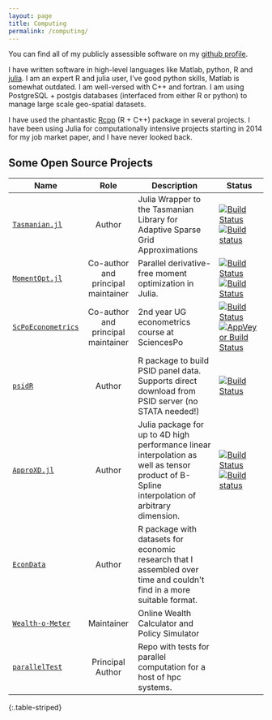 ```yaml
---
layout: page
title: Computing 
permalink: /computing/
---
```


You can find all of my publicly assessible software on my [github profile](https://github.com/floswald).

I have written software in high-level languages like Matlab, python, R and [julia](https://julialang.org). I am an expert R and julia user, I've good python skills, Matlab is somewhat outdated. I am well-versed with C++ and fortran. I am using PostgreSQL + postgis databases (interfaced from either R or python) to manage large scale geo-spatial datasets.

I have used the phantastic [Rcpp](http://rcpp.org) (R + C++) package in several projects. I have been using Julia for computationally intensive projects starting in 2014 for my job market paper, and I have never looked back.

## Some Open Source Projects

| Name       |  Role  |   Description  |  Status   |  
|------------|:------:|----------------|-----------|
|[`Tasmanian.jl`](https://github.com/floswald/Tasmanian.jl)  |  Author  | Julia Wrapper to the Tasmanian Library for Adaptive Sparse Grid Approximations | [![Build Status](https://travis-ci.com/floswald/Tasmanian.jl.svg?branch=master)](https://travis-ci.com/floswald/Tasmanian.jl)[![Build status](https://ci.appveyor.com/api/projects/status/di1gkhjhn49ghbge?svg=true)](https://ci.appveyor.com/project/floswald/tasmanian-jl) |
|[`MomentOpt.jl`](https://github.com/floswald/MomentOpt.jl)  |  Co-author and principal maintainer  | Parallel derivative-free moment optimization in Julia. |  [![Build Status](https://travis-ci.org/floswald/MomentOpt.jl.svg?branch=master)](https://travis-ci.org/floswald/MomentOpt.jl)[![Build Status](https://ci.appveyor.com/api/projects/status/github/floswald/MomentOpt.jl?branch=master&svg=true)](https://ci.appveyor.com/project/floswald/MomentOpt-jl/branch/master) |
|[`ScPoEconometrics`](https://github.com/ScPoEcon/ScPoEconometrics)  |  Co-author and principal maintainer  | 2nd year UG econometrics course at SciencesPo|  [![Build Status](https://travis-ci.org/ScPoEcon/ScPoEconometrics.svg?branch=master)](https://travis-ci.org/ScPoEcon/ScPoEconometrics)[![AppVeyor Build Status](https://ci.appveyor.com/api/projects/status/github/ScPoEcon/ScPoEconometrics?branch=master&svg=true)](https://ci.appveyor.com/project/ScPoEcon/ScPoEconometrics) |
|[`psidR`](https://github.com/floswald/psidR)  |  Author  |  R package to build PSID panel data. Supports direct download from PSID server (no STATA needed!) | [![Build Status](https://travis-ci.org/floswald/psidR.svg)](https://travis-ci.org/floswald/psidR) |
|[`ApproXD.jl`](https://github.com/floswald/ApproXD.jl) | Author |  Julia package for up to 4D high performance linear interpolation as well as tensor product of B-Spline interpolation of arbitrary dimension. | [![Build Status](https://travis-ci.org/floswald/ApproXD.jl.svg?branch=master)](https://travis-ci.org/floswald/ApproXD.jl)[![Build status](https://ci.appveyor.com/api/projects/status/p4tr6m340xa1r9a6?svg=true)](https://ci.appveyor.com/project/floswald/approxd-jl)|
|[`EconData`](https://github.com/floswald/EconData)  |  Author  |  R package with datasets for economic research that I assembled over time and couldn't find in a more suitable format. |
|[`Wealth-o-Meter`](https://github.com/floswald/wealthometer)  |  Maintainer  | Online Wealth Calculator and Policy Simulator |
|[`parallelTest`](https://github.com/floswald/parallelTest)  |  Principal Author  |  Repo with tests for parallel computation for a host of hpc systems. |
{:.table-striped}


<!-- 
### WiFi speed in my office

I have been collecting measurements of wifi speed in my office for a while now. This graph gets updated every day:


{% include image.html url="/images/wifi.png" width=500 align="center" %}

## Setup

Real pro's get invited to share their setup at [`usesthis.com`](https://usesthis.com/interviews/hadley.wickham/). Just for the fun of it (maybe remotely useful to a student?), I give you here...

### My Setup -->





